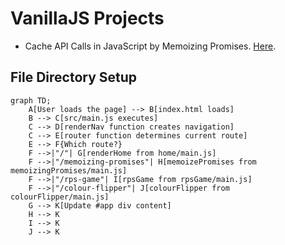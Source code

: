 # VanillaJS Projects 
- Cache API Calls in JavaScript by Memoizing Promises. [Here](./src/memoizingPromises/).

## File Directory Setup
```mermaid
graph TD;
    A[User loads the page] --> B[index.html loads]
    B --> C[src/main.js executes]
    C --> D[renderNav function creates navigation]
    C --> E[router function determines current route]
    E --> F{Which route?}
    F -->|"/"| G[renderHome from home/main.js]
    F -->|"/memoizing-promises"| H[memoizePromises from memoizingPromises/main.js]
    F -->|"/rps-game"| I[rpsGame from rpsGame/main.js]
    F -->|"/colour-flipper"| J[colourFlipper from colourFlipper/main.js]
    G --> K[Update #app div content]
    H --> K
    I --> K
    J --> K
```